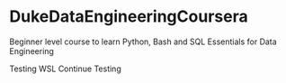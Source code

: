 # DukeDataEngineeringCoursera
Beginner level course to learn Python, Bash and SQL Essentials for Data Engineering

Testing WSL
Continue Testing
